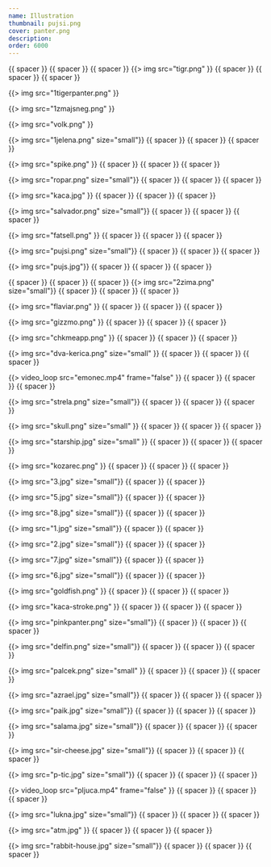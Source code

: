 ```yaml
---
name: Illustration
thumbnail: pujsi.png
cover: panter.png
description: 
order: 6000
---
```

{{ spacer }} {{ spacer }} {{ spacer }}
{{> img src="tigr.png" }}
{{ spacer }} {{ spacer }} {{ spacer }}

{{> img src="1tigerpanter.png" }}

{{> img src="1zmajsneg.png" }}

{{> img src="volk.png" }}

{{> img src="1jelena.png" size="small"}}
{{ spacer }} {{ spacer }} {{ spacer }}

{{> img src="spike.png" }}
{{ spacer }} {{ spacer }} {{ spacer }}

{{> img src="ropar.png" size="small"}}
{{ spacer }} {{ spacer }} {{ spacer }}

{{> img src="kaca.jpg" }}
{{ spacer }} {{ spacer }} {{ spacer }}

{{> img src="salvador.png" size="small"}}
{{ spacer }} {{ spacer }} {{ spacer }}

{{> img src="fatsell.png" }}
{{ spacer }} {{ spacer }} {{ spacer }}

{{> img src="pujsi.png" size="small"}}
{{ spacer }} {{ spacer }} {{ spacer }}

{{> img src="pujs.jpg"}}
{{ spacer }} {{ spacer }} {{ spacer }}

{{ spacer }} {{ spacer }} {{ spacer }}
{{> img src="2zima.png" size="small"}}
{{ spacer }} {{ spacer }} {{ spacer }}

{{> img src="flaviar.png" }}
{{ spacer }} {{ spacer }} {{ spacer }}

{{> img src="gizzmo.png" }}
{{ spacer }} {{ spacer }} {{ spacer }}

{{> img src="chkmeapp.png" }}
{{ spacer }} {{ spacer }} {{ spacer }}

{{> img src="dva-kerica.png" size="small" }}
{{ spacer }} {{ spacer }} {{ spacer }}

{{> video_loop src="emonec.mp4" frame="false" }}
{{ spacer }} {{ spacer }} {{ spacer }}

{{> img src="strela.png" size="small"}}
{{ spacer }} {{ spacer }} {{ spacer }}

{{> img src="skull.png" size="small" }}
{{ spacer }} {{ spacer }} {{ spacer }}

{{> img src="starship.jpg" size="small" }}
{{ spacer }} {{ spacer }} {{ spacer }}

{{> img src="kozarec.png" }}
{{ spacer }} {{ spacer }} {{ spacer }}

{{> img src="3.jpg" size="small"}}
{{ spacer }} {{ spacer }} 

{{> img src="5.jpg" size="small"}}
{{ spacer }} {{ spacer }} 

{{> img src="8.jpg" size="small"}}
{{ spacer }} {{ spacer }} 

{{> img src="1.jpg" size="small"}}
{{ spacer }} {{ spacer }} 

{{> img src="2.jpg" size="small"}}
{{ spacer }} {{ spacer }} 

{{> img src="7.jpg" size="small"}}
{{ spacer }} {{ spacer }}

{{> img src="6.jpg" size="small"}}
{{ spacer }} {{ spacer }} 

{{> img src="goldfish.png" }}
{{ spacer }} {{ spacer }} {{ spacer }}

{{> img src="kaca-stroke.png" }}
{{ spacer }} {{ spacer }} {{ spacer }}

{{> img src="pinkpanter.png" size="small"}}
{{ spacer }} {{ spacer }} {{ spacer }}

{{> img src="delfin.png" size="small"}}
{{ spacer }} {{ spacer }} {{ spacer }}

{{> img src="palcek.png" size="small" }}
{{ spacer }} {{ spacer }} {{ spacer }}

{{> img src="azrael.jpg" size="small"}}
{{ spacer }} {{ spacer }} {{ spacer }}

{{> img src="paik.jpg" size="small"}}
{{ spacer }} {{ spacer }} {{ spacer }}

{{> img src="salama.jpg" size="small"}}
{{ spacer }} {{ spacer }} {{ spacer }} 

{{> img src="sir-cheese.jpg" size="small"}}
{{ spacer }} {{ spacer }} {{ spacer }} 

{{> img src="p-tic.jpg" size="small"}}
{{ spacer }} {{ spacer }} {{ spacer }}

{{> video_loop src="pljuca.mp4" frame="false" }}
{{ spacer }} {{ spacer }} {{ spacer }}

{{> img src="lukna.jpg" size="small"}}
{{ spacer }} {{ spacer }} {{ spacer }}

{{> img src="atm.jpg" }}
{{ spacer }} {{ spacer }} {{ spacer }} 

{{> img src="rabbit-house.jpg" size="small"}}
{{ spacer }} {{ spacer }} {{ spacer }}
